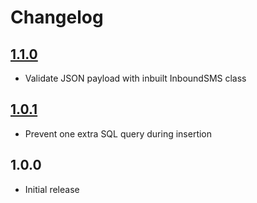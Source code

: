 # Changelog

## [1.1.0](https://github.com/ankurk91/laravel-vonage-inbound-sms/compare/1.0.1...1.1.0)

* Validate JSON payload with inbuilt InboundSMS class

## [1.0.1](https://github.com/ankurk91/laravel-vonage-inbound-sms/compare/1.0.0...1.0.1)

* Prevent one extra SQL query during insertion

## 1.0.0

* Initial release
